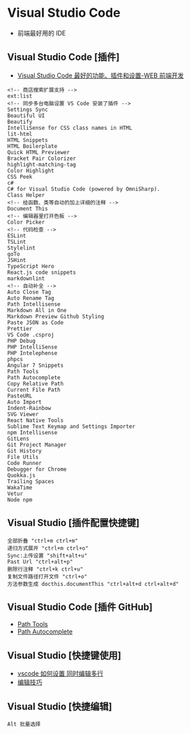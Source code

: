 # Visual Studio Code

- 前端最好用的 IDE

## Visual Studio Code [插件]

- [Visual Studio Code 最好的功能、插件和设置-WEB 前端开发](https://www.html.cn/archives/8144)

```text
<!-- 商店搜索扩展支持 -->
ext:list
<!-- 同步多台电脑设置 VS Code 安装了插件 -->
Settings Sync
Beautiful UI
Beautify
IntelliSense for CSS class names in HTML
lit-html
HTML Snippets
HTML Boilerplate
Quick HTML Previewer
Bracket Pair Colorizer
highlight-matching-tag
Color Highlight
CSS Peek
c#
C# for Visual Studio Code (powered by OmniSharp).
Class Helper
<!-- 给函数、类等自动的加上详细的注释 -->
Document This
<!-- 编辑器里打开色板 -->
Color Picker
<!-- 代码检查 -->
ESLint
TSLint
Stylelint
goTo
JSHint
TypeScript Hero
React.js code snippets
markdownlint
<!-- 自动补全 -->
Auto Close Tag
Auto Rename Tag
Path Intellisense
Markdown All in One
Markdown Preview Github Styling
Paste JSON as Code
Prettier
VS Code .csproj
PHP Debug
PHP IntelliSense
PHP Intelephense
phpcs
Angular 7 Snippets
Path Tools
Path Autocomplete
Copy Relative Path
Current File Path
PasteURL
Auto Import
Indent-Rainbow
SVG Viewer
React Native Tools
Sublime Text Keymap and Settings Importer
npm Intellisense
GitLens
Git Project Manager
Git History
File Utils
Code Runner
Debugger for Chrome
Quokka.js
Trailing Spaces
WakaTime
Vetur
Node npm
```

## Visual Studio [插件配置快捷键]

```shell
全部折叠 "ctrl+m ctrl+m"
递归方式展开 "ctrl+m ctrl+o"
Sync:上传设置 "shift+alt+u"
Past Url "ctrl+alt+p"
删除行注释 "ctrl+k ctrl+u"
复制文件路径打开文件 "ctrl+o"
方法参数生成 docthis.documentThis "ctrl+alt+d ctrl+alt+d"
```

## Visual Studio Code [插件 GitHub]

- [Path Tools](https://github.com/cg-cnu/vscode-path-tools)
- [Path Autocomplete](https://github.com/ionutvmi/path-autocomplete)

## Visual Studio [快捷键使用]

- [vscode 如何设置 同时编辑多行](https://tieba.baidu.com/p/5542621594?red_tag=1010354508)
- [编辑技巧](https://juejin.im/post/5bc55606e51d450e853075c9)

## Visual Studio [快捷编辑]

```text
Alt 批量选择
```
